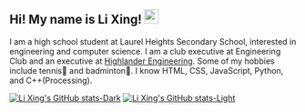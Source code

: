 ## Hi! My name is Li Xing! <img src="https://github.com/lixingyin/lixingyin/assets/114456809/5725c31a-df62-4e4b-bec4-bdefa7d00ce7" width="25" height="25">

I am a high school student at Laurel Heights Secondary School, interested in engineering and computer science. I am a club executive at Engineering Club and an executive at [Highlander Engineering](https://www.highlanderengineering.ca/). Some of my hobbies include tennis🎾 and badminton🏸. I know HTML, CSS, JavaScript, Python, and C++(Processing).

[![Li Xing's GitHub stats-Dark](https://github-readme-stats.vercel.app/api?username=lixingyin&show_icons=true&theme=dark#gh-dark-mode-only)](https://github.com/anuraghazra/github-readme-stats#gh-dark-mode-only)
[![Li Xing's GitHub stats-Light](https://github-readme-stats.vercel.app/api?username=lixingyin&show_icons=true&theme=default#gh-light-mode-only)](https://github.com/anuraghazra/github-readme-stats#gh-light-mode-only)

<!--
**lixingyin/lixingyin** is a ✨ _special_ ✨ repository because its `README.md` (this file) appears on your GitHub profile.

Here are some ideas to get you started:

- 🔭 I’m currently working on ...
- 🌱 I’m currently learning ...
- 👯 I’m looking to collaborate on ...
- 🤔 I’m looking for help with ...
- 💬 Ask me about ...
- 📫 How to reach me: ...
- 😄 Pronouns: ...
- ⚡ Fun fact: ...
-->

